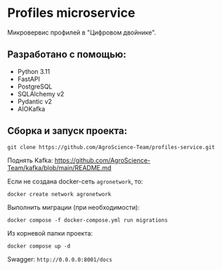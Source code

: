 # Profiles microservice
Микровервис профилей в "Цифровом двойнике".

## Разработано с помощью:
- Python 3.11
- FastAPI
- PostgreSQL 
- SQLAlchemy v2
- Pydantic v2
- AIOKafka

## Сборка и запуск проекта:
    git clone https://github.com/AgroScience-Team/profiles-service.git

Поднять Kafka: https://github.com/AgroScience-Team/kafka/blob/main/README.md    

Если не создана docker-сеть `agronetwork`, то:

    docker create network agronetwork
    
Выполнить миграции (при необходимости):

    docker compose -f docker-compose.yml run migrations

Из корневой папки проекта:

    docker compose up -d 

Swagger: `http://0.0.0.0:8001/docs`
